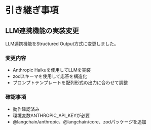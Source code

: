 # 引き継ぎ事項

## LLM連携機能の実装変更

LLM連携機能をStructured Output方式に変更しました。

### 変更内容
- Anthropic Haikuを使用してLLMを実装
- zodスキーマを使用して応答を構造化
- プロンプトテンプレートを配列形式の出力に合わせて調整

### 確認事項
- 動作確認済み
- 環境変数ANTHROPIC_API_KEYが必要
- @langchain/anthropic、@langchain/core、zodパッケージを追加
